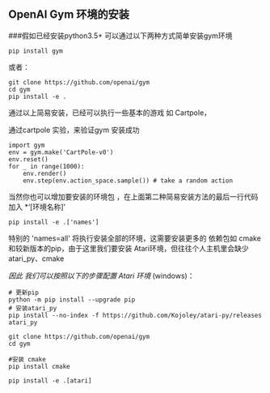 

## OpenAI Gym  环境的安装

###假如已经安装python3.5+  可以通过以下两种方式简单安装gym环境



```
pip install gym
```

或者：

```
git clone https://github.com/openai/gym
cd gym
pip install -e .
```

通过以上简易安装，已经可以执行一些基本的游戏 如 Cartpole，

通过cartpole 实验，来验证gym 安装成功

```
import gym
env = gym.make('CartPole-v0')
env.reset()
for _ in range(1000):
    env.render()
    env.step(env.action_space.sample()) # take a random action
```





当然你也可以增加要安装的环境包 ，在上面第二种简易安装方法的最后一行代码加入 *‘[环境名称]’

```
pip install -e .['names']
```

特别的 'names=all'  将执行安装全部的环境，这需要安装更多的 依赖包如 cmake 和较新版本的pip，由于这里我们要安装 Atari环境，但往往个人主机里会缺少 atari_py、cmake

*因此 我们可以按照以下的步骤配置 Atari 环境* (windows)：

```
# 更新pip
python -m pip install --upgrade pip  
# 安装atari_py
pip install --no-index -f https://github.com/Kojoley/atari-py/releases atari_py

git clone https://github.com/openai/gym
cd gym

#安装 cmake
pip install cmake

pip install -e .[atari] 

```



[http://gym.openai.com/docs/]: 	"更多关于Gym环境的documents"

